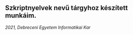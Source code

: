 Szkriptnyelvek nevű tárgyhoz készített munkáim.
-----------------------------------------------

*2021, Debreceni Egyetem Informatikai Kar*
